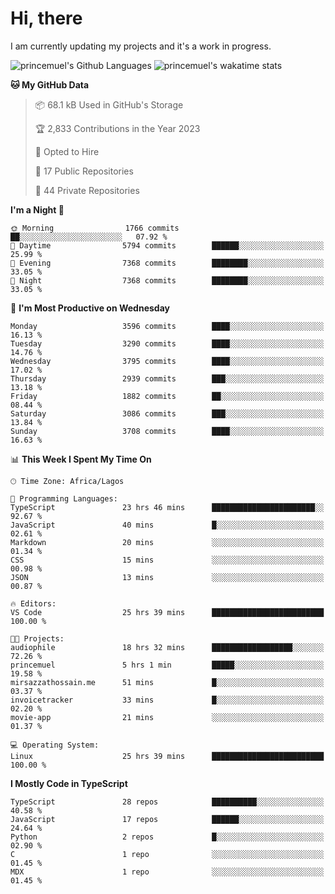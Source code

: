 # Hi, there

<!--
**princemuel/princemuel** is a ✨ _special_ ✨ repository because its `README.md` (this file) appears on your GitHub profile.

Here are some ideas to get you started:

- 🔭 I’m currently working on ...
- 🌱 I’m currently learning ...
- 👯 I’m looking to collaborate on ...
- 🤔 I’m looking for help with ...
- 💬 Ask me about ...
- 📫 How to reach me: ...
- 😄 Pronouns: ...
- ⚡ Fun fact: ...
-->

I am currently updating my projects and it's a work in progress.

![princemuel's Github Languages](https://github-readme-stats.vercel.app/api/top-langs/?username=princemuel&text_color=586069&layout=compact&hide_border=true&title_color=0366d6&count_private=true&include_all_commits=true&theme=tokyonight&show_icons=true)
![princemuel's wakatime stats](https://github-readme-stats.vercel.app/api/wakatime?username=princemuel&text_color=586069&layout=compact&hide_border=true&title_color=0366d6&count_private=true&include_all_commits=true&theme=tokyonight&show_icons=true)

<!--START_SECTION:waka-->
**🐱 My GitHub Data** 

> 📦 68.1 kB Used in GitHub's Storage 
 > 
> 🏆 2,833 Contributions in the Year 2023
 > 
> 💼 Opted to Hire
 > 
> 📜 17 Public Repositories 
 > 
> 🔑 44 Private Repositories 
 > 
**I'm a Night 🦉** 

```text
🌞 Morning                1766 commits        ██░░░░░░░░░░░░░░░░░░░░░░░   07.92 % 
🌆 Daytime                5794 commits        ██████░░░░░░░░░░░░░░░░░░░   25.99 % 
🌃 Evening                7368 commits        ████████░░░░░░░░░░░░░░░░░   33.05 % 
🌙 Night                  7368 commits        ████████░░░░░░░░░░░░░░░░░   33.05 % 
```
📅 **I'm Most Productive on Wednesday** 

```text
Monday                   3596 commits        ████░░░░░░░░░░░░░░░░░░░░░   16.13 % 
Tuesday                  3290 commits        ████░░░░░░░░░░░░░░░░░░░░░   14.76 % 
Wednesday                3795 commits        ████░░░░░░░░░░░░░░░░░░░░░   17.02 % 
Thursday                 2939 commits        ███░░░░░░░░░░░░░░░░░░░░░░   13.18 % 
Friday                   1882 commits        ██░░░░░░░░░░░░░░░░░░░░░░░   08.44 % 
Saturday                 3086 commits        ███░░░░░░░░░░░░░░░░░░░░░░   13.84 % 
Sunday                   3708 commits        ████░░░░░░░░░░░░░░░░░░░░░   16.63 % 
```


📊 **This Week I Spent My Time On** 

```text
🕑︎ Time Zone: Africa/Lagos

💬 Programming Languages: 
TypeScript               23 hrs 46 mins      ███████████████████████░░   92.67 % 
JavaScript               40 mins             █░░░░░░░░░░░░░░░░░░░░░░░░   02.61 % 
Markdown                 20 mins             ░░░░░░░░░░░░░░░░░░░░░░░░░   01.34 % 
CSS                      15 mins             ░░░░░░░░░░░░░░░░░░░░░░░░░   00.98 % 
JSON                     13 mins             ░░░░░░░░░░░░░░░░░░░░░░░░░   00.87 % 

🔥 Editors: 
VS Code                  25 hrs 39 mins      █████████████████████████   100.00 % 

🐱‍💻 Projects: 
audiophile               18 hrs 32 mins      ██████████████████░░░░░░░   72.26 % 
princemuel               5 hrs 1 min         █████░░░░░░░░░░░░░░░░░░░░   19.58 % 
mirsazzathossain.me      51 mins             █░░░░░░░░░░░░░░░░░░░░░░░░   03.37 % 
invoicetracker           33 mins             █░░░░░░░░░░░░░░░░░░░░░░░░   02.20 % 
movie-app                21 mins             ░░░░░░░░░░░░░░░░░░░░░░░░░   01.37 % 

💻 Operating System: 
Linux                    25 hrs 39 mins      █████████████████████████   100.00 % 
```

**I Mostly Code in TypeScript** 

```text
TypeScript               28 repos            ██████████░░░░░░░░░░░░░░░   40.58 % 
JavaScript               17 repos            ██████░░░░░░░░░░░░░░░░░░░   24.64 % 
Python                   2 repos             █░░░░░░░░░░░░░░░░░░░░░░░░   02.90 % 
C                        1 repo              ░░░░░░░░░░░░░░░░░░░░░░░░░   01.45 % 
MDX                      1 repo              ░░░░░░░░░░░░░░░░░░░░░░░░░   01.45 % 
```




<!--END_SECTION:waka-->
